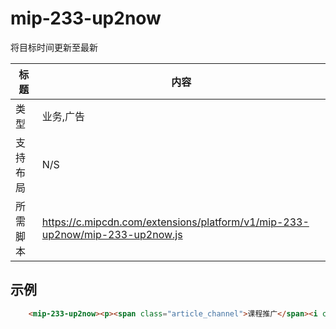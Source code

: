 
# mip-233-up2now

将目标时间更新至最新

标题|内容
----|----
类型|业务,广告
支持布局|N/S
所需脚本|https://c.mipcdn.com/extensions/platform/v1/mip-233-up2now/mip-233-up2now.js

## 示例

``` html
    <mip-233-up2now><p><span class="article_channel">课程推广</span><i class="time">06-13</i></p></mip-233-up2now>
```
